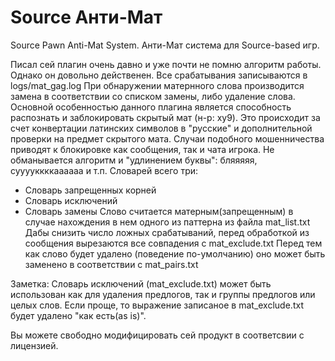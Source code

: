 Source Анти-Мат
===============

Source Pawn Anti-Mat System. Анти-Мат система для Source-based игр.

Писал сей плагин очень давно и уже почти не помню алгоритм работы. Однако он довольно действенен.
Все срабатывания записываются в logs/mat_gag.log
При обнаружении матернного слова производится замена в соответствии со списком замены, 
либо удаление слова. 
Основной особенностью данного плагина является способность распознать и заблокировать скрытый мат (н-р: xy9).
Это происходит за счет конвертации латинских символов в "русские" и дополнительной проверки на предмет скрытого мата.
Случаи подобного мошенничества приводят к блокировке как сообщения, так и чата игрока.
Не обманывается алгоритм и "удлинением буквы": бляяяяя, сууууккккаааааа и т.п.
Словарей всего три:
 * Словарь запрещенных корней
 * Словарь исключений
 * Словарь замены
Слово считается матерным(запрещенным) в случае нахождения в нем одного из паттерна из файла mat_list.txt
Дабы снизить число ложных срабатываний, перед обработкой из сообщения вырезаются все совпадения с mat_exclude.txt
Перед тем как слово будет удалено (поведение по-умолчанию) оно может быть заменено в соответствии с mat_pairs.txt

Заметка: Словарь исключений (mat_exclude.txt) может быть использован как для удаления предлогов, так и группы предлогов или целых слов.
Если проще, то выражение записаное в mat_exclude.txt будет удалено "как есть(as is)".

Вы можете свободно модифицировать сей продукт в соответсвии с лицензией.

